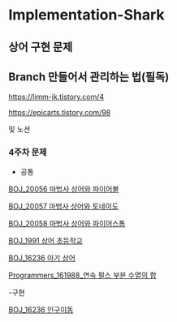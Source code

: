 # Implementation-Shark
상어 구현 문제
---
## Branch 만들어서 관리하는 법(필독)

https://limm-jk.tistory.com/4

https://epicarts.tistory.com/98

및 노션

### 4주차 문제

- 공통

[BOJ_20056 마법사 상어와 파이어볼](https://www.acmicpc.net/problem/20056)

[BOJ_20057 마법사 상어와 토네이도](https://www.acmicpc.net/problem/20057)

[BOJ_20058 마법사 상어와 파이어스톰](https://www.acmicpc.net/problem/20058)

[BOJ_1991 상어 초등학교](https://www.acmicpc.net/problem/21608)

[BOJ_16236 아기 상어](https://www.acmicpc.net/problem/16236)



[Programmers_161988_연속 펄스 부분 수열의 합](https://school.programmers.co.kr/learn/courses/30/lessons/161988)


-구현

[BOJ_16236 인구이동](https://www.acmicpc.net/problem/16234)



